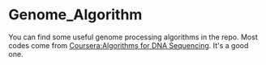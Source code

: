# Genome_Algorithm
You can find some useful genome processing algorithms in the repo.
Most codes come from [Coursera:Algorithms for DNA Sequencing](https://www.coursera.org/course/ads1). It's a good one.
